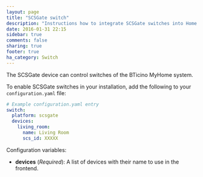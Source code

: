 ```yaml
---
layout: page
title: "SCSGate switch"
description: "Instructions how to integrate SCSGate switches into Home Assistant."
date: 2016-01-31 22:15
sidebar: true
comments: false
sharing: true
footer: true
ha_category: Switch
---
```


The SCSGate device can control switches of the BTicino MyHome system.

To enable SCSGate switches in your installation, add the following to your `configuration.yaml` file:

```yaml
# Example configuration.yaml entry
switch:
  platform: scsgate
  devices:
    living_room:
      name: Living Room
      scs_id: XXXXX
```

Configuration variables:

- **devices** (*Required*): A list of devices with their name to use in the frontend.
